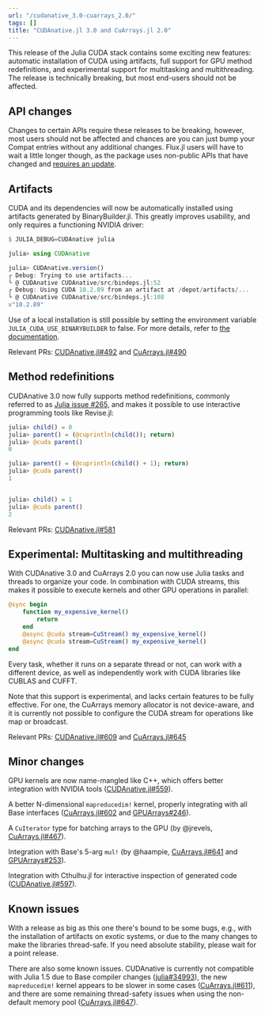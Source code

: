 ```yaml
---
url: "/cudanative_3.0-cuarrays_2.0/"
tags: []
title: "CUDAnative.jl 3.0 and CuArrays.jl 2.0"
---
```


This release of the Julia CUDA stack contains some exciting new features: automatic
installation of CUDA using artifacts, full support for GPU method redefinitions, and
experimental support for multitasking and multithreading. The release is technically
breaking, but most end-users should not be affected.


## API changes

Changes to certain APIs require these releases to be breaking, however, most users should
not be affected and chances are you can just bump your Compat entries without any additional
changes. Flux.jl users will have to wait a little longer though, as the package uses
non-public APIs that have changed and [requires an
update](https://github.com/FluxML/Flux.jl/pull/1050).


## Artifacts

CUDA and its dependencies will now be automatically installed using artifacts generated by
BinaryBuilder.jl. This greatly improves usability, and only requires a functioning NVIDIA
driver:

```julia
$ JULIA_DEBUG=CUDAnative julia

julia> using CUDAnative

julia> CUDAnative.version()
┌ Debug: Trying to use artifacts...
└ @ CUDAnative CUDAnative/src/bindeps.jl:52
┌ Debug: Using CUDA 10.2.89 from an artifact at /depot/artifacts/...
└ @ CUDAnative CUDAnative/src/bindeps.jl:108
v"10.2.89"
```

Use of a local installation is still possible by setting the environment variable
`JULIA_CUDA_USE_BINARYBUILDER` to false. For more details, refer to [the
documentation](https://juliagpu.gitlab.io/CUDA.jl/installation/overview/).

Relevant PRs: [CUDAnative.jl#492](https://github.com/JuliaGPU/CUDAnative.jl/pull/492) and [CuArrays.jl#490](https://github.com/JuliaGPU/CuArrays.jl/pull/490)


## Method redefinitions

CUDAnative 3.0 now fully supports method redefinitions, commonly referred to as [Julia
issue #265](https://github.com/JuliaLang/julia/issues/265), and makes it possible to use
interactive programming tools like Revise.jl:

```julia
julia> child() = 0
julia> parent() = (@cuprintln(child()); return)
julia> @cuda parent()
0

julia> parent() = (@cuprintln(child() + 1); return)
julia> @cuda parent()
1


julia> child() = 1
julia> @cuda parent()
2
```

Relevant PRs: [CUDAnative.jl#581](https://github.com/JuliaGPU/CUDAnative.jl/pull/581)


## Experimental: Multitasking and multithreading

With CUDAnative 3.0 and CuArrays 2.0 you can now use Julia tasks and threads to organize
your code. In combination with CUDA streams, this makes it possible to execute kernels and
other GPU operations in parallel:

```julia
@sync begin
    function my_expensive_kernel()
        return
    end
    @async @cuda stream=CuStream() my_expensive_kernel()
    @async @cuda stream=CuStream() my_expensive_kernel()
end
```

Every task, whether it runs on a separate thread or not, can work with a different
device, as well as independently work with CUDA libraries like CUBLAS and CUFFT.

Note that this support is experimental, and lacks certain features to be fully effective.
For one, the CuArrays memory allocator is not device-aware, and it is currently not possible
to configure the CUDA stream for operations like map or broadcast.

Relevant PRs: [CUDAnative.jl#609](https://github.com/JuliaGPU/CUDAnative.jl/pull/609) and
[CuArrays.jl#645](https://github.com/JuliaGPU/CuArrays.jl/pull/645)


## Minor changes

GPU kernels are now name-mangled like C++, which offers better integration with NVIDIA tools
([CUDAnative.jl#559](https://github.com/JuliaGPU/CUDAnative.jl/pull/559)).

A better N-dimensional `mapreducedim!` kernel, properly integrating with all Base interfaces
([CuArrays.jl#602](https://github.com/JuliaGPU/CuArrays.jl/pull/602) and
[GPUArrays#246](https://github.com/JuliaGPU/GPUArrays.jl/pull/246)).

A `CuIterator` type for batching arrays to the GPU (by @jrevels,
[CuArrays.jl#467](https://github.com/JuliaGPU/CuArrays.jl/pull/467)).

Integration with Base's 5-arg `mul!` (by @haampie,
[CuArrays.jl#641](https://github.com/JuliaGPU/CuArrays.jl/pull/641) and
[GPUArrays#253](https://github.com/JuliaGPU/GPUArrays.jl/pull/253)).

Integration with Cthulhu.jl for interactive inspection of generated code
([CUDAnative.jl#597](https://github.com/JuliaGPU/CUDAnative.jl/issues/597)).


## Known issues

With a release as big as this one there's bound to be some bugs, e.g., with the
installation of artifacts on exotic systems, or due to the many changes to make the
libraries thread-safe. If you need absolute stability, please wait for a point release.

There are also some known issues. CUDAnative is currently not compatible with Julia 1.5 due
to Base compiler changes ([julia#34993](https://github.com/JuliaLang/julia/issues/34993)),
the new `mapreducedim!` kernel appears to be slower in some cases
([CuArrays.jl#611](https://github.com/JuliaGPU/CuArrays.jl/issues/611)), and there are some
remaining thread-safety issues when using the non-default memory pool
([CuArrays.jl#647](https://github.com/JuliaGPU/CuArrays.jl/issues/647)).

